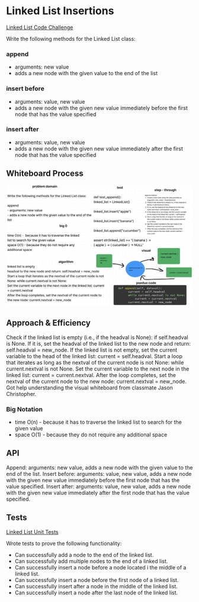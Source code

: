 # Linked List Insertions

[Linked List Code Challenge](https://github.com/deshondixon/data-structures-and-algorithms/blob/main/python/data_structures/linked_list.py)

<!-- Description of the challenge -->

Write the following methods for the Linked List class:

### append
- arguments: new value
- adds a new node with the given value to the end of the list

### insert before
- arguments: value, new value
- adds a new node with the given new value immediately before the first node that has the value specified

### insert after
- arguments: value, new value
- adds a new node with the given new value immediately after the first node that has the value specified

## Whiteboard Process
<!-- Embedded whiteboard image -->

![WhiteBoard Image](./insertions.png)



## Approach & Efficiency
<!-- What approach did you take? Discuss Why. What is the Big O space/time for this approach? -->

Check if the linked list is empty (i.e., if the headval is None): if self.headval is None. If it is, set the headval of the linked list to the new node and return: self.headval = new_node. If the linked list is not empty, set the current variable to the head of the linked list: current = self.headval. Start a loop that iterates as long as the nextval of the current node is not None: while current.nextval is not None. Set the current variable to the next node in the linked list: current = current.nextval. After the loop completes, set the nextval of the current node to the new node: current.nextval = new_node.
Got help understanding the visual whiteboard from classmate Jason Christopher.

### Big Notation

- time O(n) -  because it has to traverse the linked list to search for the given value
- space O(1) - because they do not require any additional space

## API

Append: arguments: new value, adds a new node with the given value to the end of the list. Insert before: arguments: value, new value, adds a new node with the given new value immediately before the first node that has the value specified. Insert after: arguments: value, new value, adds a new node with the given new value immediately after the first node that has the value specified.
## Tests

[Linked List Unit Tests](https://github.com/deshondixon/data-structures-and-algorithms/blob/main/python/tests/code_challenges/test_linked_list_insertions.py)

Wrote tests to prove the following functionality:

- Can successfully add a node to the end of the linked list.
- Can successfully add multiple nodes to the end of a linked list.
- Can successfully insert a node before a node located i the middle of a linked list.
- Can successfully insert a node before the first node of a linked list.
- Can successfully insert after a node in the middle of the linked list.
- Can successfully insert a node after the last node of the linked list.
